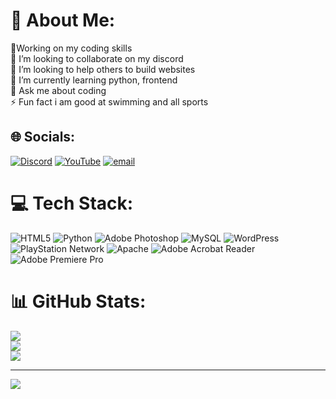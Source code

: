 # 💫 About Me:
🔭Working on my coding skills<br>👯 I’m looking to collaborate on my discord<br>🤝 I’m looking to help others to build websites<br>🌱 I’m currently learning python, frontend <br>💬 Ask me about coding<br>⚡ Fun fact i am good at swimming and all sports


## 🌐 Socials:
[![Discord](https://img.shields.io/badge/Discord-%237289DA.svg?logo=discord&logoColor=white)](https://discord.gg/https://discord.com/invite/MHuEDrnH4v) [![YouTube](https://img.shields.io/badge/YouTube-%23FF0000.svg?logo=YouTube&logoColor=white)](https://youtube.com/@@ecosaviors) [![email](https://img.shields.io/badge/Email-D14836?logo=gmail&logoColor=white)](mailto:mrben.sanders@yahoo.com) 

# 💻 Tech Stack:
![HTML5](https://img.shields.io/badge/html5-%23E34F26.svg?style=flat&logo=html5&logoColor=white) ![Python](https://img.shields.io/badge/python-3670A0?style=flat&logo=python&logoColor=ffdd54) ![Adobe Photoshop](https://img.shields.io/badge/adobe%20photoshop-%2331A8FF.svg?style=flat&logo=adobe%20photoshop&logoColor=white) ![MySQL](https://img.shields.io/badge/mysql-4479A1.svg?style=flat&logo=mysql&logoColor=white) ![WordPress](https://img.shields.io/badge/WordPress-%23117AC9.svg?style=flat&logo=WordPress&logoColor=white) ![PlayStation Network](https://img.shields.io/badge/PSN-%230070D1.svg?style=flat&logo=Playstation&logoColor=white) ![Apache](https://img.shields.io/badge/apache-%23D42029.svg?style=flat&logo=apache&logoColor=white) ![Adobe Acrobat Reader](https://img.shields.io/badge/Adobe%20Acrobat%20Reader-EC1C24.svg?style=flat&logo=Adobe%20Acrobat%20Reader&logoColor=white) ![Adobe Premiere Pro](https://img.shields.io/badge/Adobe%20Premiere%20Pro-9999FF.svg?style=flat&logo=Adobe%20Premiere%20Pro&logoColor=white)
# 📊 GitHub Stats:
![](https://github-readme-stats.vercel.app/api?username=mrbenyz&theme=dark&hide_border=false&include_all_commits=false&count_private=false)<br/>
![](https://github-readme-streak-stats.herokuapp.com/?user=mrbenyz&theme=dark&hide_border=false)<br/>
![](https://github-readme-stats.vercel.app/api/top-langs/?username=mrbenyz&theme=dark&hide_border=false&include_all_commits=false&count_private=false&layout=compact)

---
[![](https://visitcount.itsvg.in/api?id=mrbenyz&icon=0&color=9)](https://visitcount.itsvg.in)

<!-- Proudly created with GPRM ( https://gprm.itsvg.in ) -->
